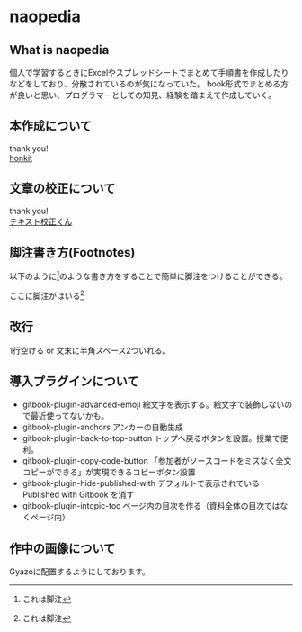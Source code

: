 # naopedia

## What is naopedia

個人で学習するときにExcelやスプレッドシートでまとめて手順書を作成したりなどをしており、分散されているのが気になっていた。
book形式でまとめる方が良いと思い、プログラマーとしての知見、経験を踏まえて作成していく。

## 本作成について

thank you!  
[honkit](https://github.com/honkit/honkit)

## 文章の校正について

thank you!  
[テキスト校正くん](https://ics.media/entry/18859/)

## 脚注書き方(Footnotes)

以下のように[^1]のような書き方をすることで簡単に脚注をつけることができる。

ここに脚注がはいる[^1]

[^1]: これは脚注

## 改行

1行空ける or 文末に半角スペース2ついれる。

## 導入プラグインについて

- gitbook-plugin-advanced-emoji
    絵文字を表示する。絵文字で装飾しないので最近使ってないかも。
- gitbook-plugin-anchors
    アンカーの自動生成
- gitbook-plugin-back-to-top-button
    トップへ戻るボタンを設置。授業で便利。
- gitbook-plugin-copy-code-button
    「参加者がソースコードをミスなく全文コピーができる」が実現できるコピーボタン設置
- gitbook-plugin-hide-published-with
    デフォルトで表示されている Published with Gitbook を消す
- gitbook-plugin-intopic-toc
    ページ内の目次を作る（資料全体の目次ではなくページ内）


## 作中の画像について

Gyazoに配置するようにしております。

